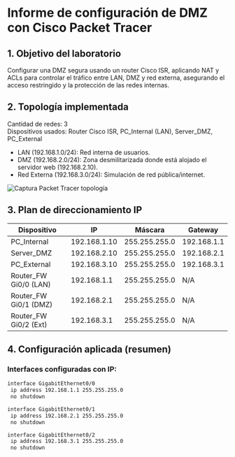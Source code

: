 # Informe de configuración de DMZ con Cisco Packet Tracer

## 1. Objetivo del laboratorio

Configurar una DMZ segura usando un router Cisco ISR, aplicando NAT y ACLs para controlar el tráfico entre LAN, DMZ y red externa, asegurando el acceso restringido y la protección de las redes internas.

## 2. Topología implementada

Cantidad de redes: 3  
Dispositivos usados: Router Cisco ISR, PC_Internal (LAN), Server_DMZ, PC_External  

- LAN (192.168.1.0/24): Red interna de usuarios.  
- DMZ (192.168.2.0/24): Zona desmilitarizada donde está alojado el servidor web (192.168.2.10).  
- Red Externa (192.168.3.0/24): Simulación de red pública/internet.  

![Captura Packet Tracer topología](../evidencias/topologia.png)

## 3. Plan de direccionamiento IP

| Dispositivo          | IP           | Máscara           | Gateway         |
|----------------------|--------------|-------------------|-----------------|
| PC_Internal          | 192.168.1.10 | 255.255.255.0     | 192.168.1.1     |
| Server_DMZ           | 192.168.2.10 | 255.255.255.0     | 192.168.2.1     |
| PC_External          | 192.168.3.10 | 255.255.255.0     | 192.168.3.1     |
| Router_FW Gi0/0 (LAN)| 192.168.1.1  | 255.255.255.0     | N/A             |
| Router_FW Gi0/1 (DMZ)| 192.168.2.1  | 255.255.255.0     | N/A             |
| Router_FW Gi0/2 (Ext)| 192.168.3.1  | 255.255.255.0     | N/A             |

## 4. Configuración aplicada (resumen)

### Interfaces configuradas con IP:

```bash
interface GigabitEthernet0/0
 ip address 192.168.1.1 255.255.255.0
 no shutdown

interface GigabitEthernet0/1
 ip address 192.168.2.1 255.255.255.0
 no shutdown

interface GigabitEthernet0/2
 ip address 192.168.3.1 255.255.255.0
 no shutdown
